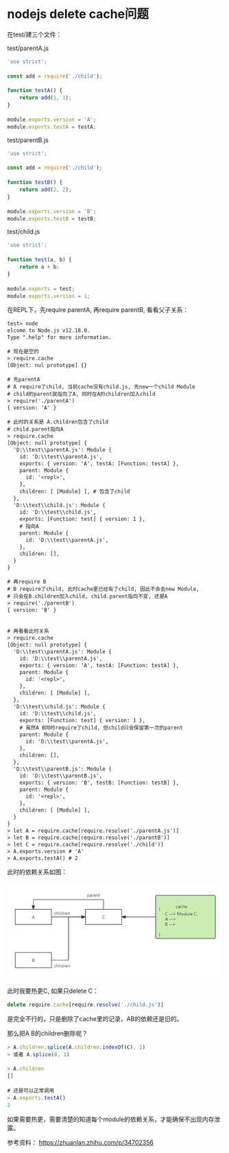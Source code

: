 # nodejs delete cache问题

在test/建三个文件：

test/parentA.js

```javascript
'use strict';

const add = require('./child');

function testA() {
    return add(1, 1);
}

module.exports.version = 'A';
module.exports.testA = testA;
```

test/parentB.js

```javascript
'use strict';

const add = require('./child');

function testB() {
    return add(2, 2);
}

module.exports.version = 'B';
module.exports.testB = testB;
```

test/child.js

```javascript
'use strict';

function test(a, b) {
    return a + b;
}

module.exports = test;
module.exports.version = 1;
```

在REPL下，先require parentA, 再require parentB, 看看父子关系：

```shell
test> node
elcome to Node.js v12.18.0.
Type ".help" for more information.

# 现在是空的
> require.cache
[Object: nul prototype] {}

# 先parentA
# A require了child, 当前cache没有child.js, 先new一个child Module
# child的parent就指向了A, 同时在A的children加入child
> require('./parentA')
{ version: 'A' }

# 此时的关系是 A.children包含了child
# child.parent指向A
> require.cache
[Object: null prototype] {
  'D:\\test\\parentA.js': Module {
    id: 'D:\\test\\parentA.js',
    exports: { version: 'A', testA: [Function: testA] },
    parent: Module {
      id: '<repl>',
    },
    children: [ [Module] ], # 包含了child
  },
  'D:\\test\\child.js': Module {
    id: 'D:\\test\\child.js',
    exports: [Function: test] { version: 1 },
    # 指向A
    parent: Module {
      id: 'D:\\test\\parentA.js',
    },
    children: [],
  }
}

# 再require B
# B require了child, 此时cache里已经有了child, 因此不会去new Module,
# 只会在B.children加入child, child.parent指向不变, 还是A
> require('./parentB')
{ version: 'B' }


# 再看看此时关系 
> require.cache
[Object: null prototype] {
  'D:\\test\\parentA.js': Module {
    id: 'D:\\test\\parentA.js',
    exports: { version: 'A', testA: [Function: testA] },
    parent: Module {
      id: '<repl>',
    },
    children: [ [Module] ],
  },
  'D:\\test\\child.js': Module {
    id: 'D:\\test\\child.js',
    exports: [Function: test] { version: 1 },
    # 虽然A B同时require了child, 但child只会保留第一次的parent
    parent: Module {
      id: 'D:\\test\\parentA.js',
    },
    children: [],
  },
  'D:\\test\\parentB.js': Module {
    id: 'D:\\test\\parentB.js',
    exports: { version: 'B', testB: [Function: testB] },
    parent: Module {
      id: '<repl>',
    },
    children: [ [Module] ],
  }
}
> let A = require.cache[require.resolve('./parentA.js')]
> let B = require.cache[require.resolve('./parentB')]
> let C = require.cache[require.resolve('./child')]
> A.exports.version # 'A'
> A.exports.testA() # 2
```

此时的依赖关系如图：

![nodejs_cache1.png](./images/nodejs_cache1.png)

此时我要热更C, 如果只delete C：

```javascript
delete require.cache[require.resolve('./child.js')]
```

是完全不行的，只是删除了cache里的记录，AB的依赖还是旧的。

那么把A B的children删除呢？

```javascript
> A.children.splice(A.children.indexOf(C), 1)
> 或者 A.splice(0, 1)

> A.children
[]

# 还是可以正常调用
> A.exports.testA()
2
```

如果需要热更，需要清楚的知道每个module的依赖关系，才能确保不出现内存泄露。

参考资料： https://zhuanlan.zhihu.com/p/34702356
